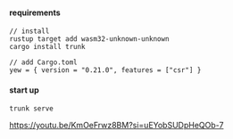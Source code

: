 #### requirements

```
// install
rustup target add wasm32-unknown-unknown
cargo install trunk

// add Cargo.toml
yew = { version = "0.21.0", features = ["csr"] }

```

#### start up

```
trunk serve
```

https://youtu.be/KmOeFrwz8BM?si=uEYobSUDpHeQOb-7
